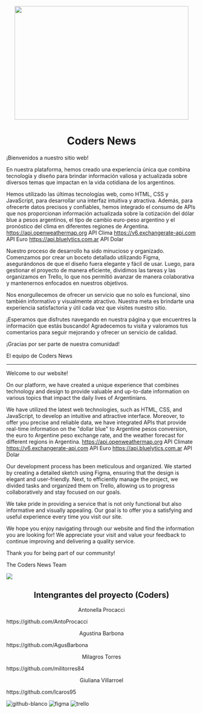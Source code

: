 
<p align="center">
  <img width="460" height="300" src="https://github.com/Icaros95/webNews/assets/134515005/423a8f66-775b-4ebf-ad2a-e45fd2a21a21)">
</p>

 
<h1 align="center"> Coders News</h1>

¡Bienvenidos a nuestro sitio web!

En nuestra plataforma, hemos creado una experiencia única que combina tecnología y diseño para brindar información valiosa y actualizada sobre diversos temas que impactan en la vida cotidiana de los argentinos.

Hemos utilizado las últimas tecnologías web, como HTML, CSS y JavaScript, para desarrollar una interfaz intuitiva y atractiva. Además, para ofrecerte datos precisos y confiables, hemos integrado el consumo de APIs que nos proporcionan información actualizada sobre la cotización del dólar blue a pesos argentinos, el tipo de cambio euro-peso argentino y el pronóstico del clima en diferentes regiones de Argentina. 
https://api.openweathermap.org API Clima
https://v6.exchangerate-api.com API Euro
https://api.bluelytics.com.ar API Dolar

Nuestro proceso de desarrollo ha sido minucioso y organizado. Comenzamos por crear un boceto detallado utilizando Figma, asegurándonos de que el diseño fuera elegante y fácil de usar. Luego, para gestionar el proyecto de manera eficiente, dividimos las tareas y las organizamos en Trello, lo que nos permitió avanzar de manera colaborativa y mantenernos enfocados en nuestros objetivos.

Nos enorgullecemos de ofrecer un servicio que no solo es funcional, sino también informativo y visualmente atractivo. Nuestra meta es brindarte una experiencia satisfactoria y útil cada vez que visites nuestro sitio.

¡Esperamos que disfrutes navegando en nuestra página y que encuentres la información que estás buscando! Agradecemos tu visita y valoramos tus comentarios para seguir mejorando y ofrecer un servicio de calidad.

¡Gracias por ser parte de nuestra comunidad!

El equipo de Coders News

_________________________________________________________________________________________________________________________________________

Welcome to our website!

On our platform, we have created a unique experience that combines technology and design to provide valuable and up-to-date information on various topics that impact the daily lives of Argentinians.

We have utilized the latest web technologies, such as HTML, CSS, and JavaScript, to develop an intuitive and attractive interface. Moreover, to offer you precise and reliable data, we have integrated APIs that provide real-time information on the "dollar blue" to Argentine pesos conversion, the euro to Argentine peso exchange rate, and the weather forecast for different regions in Argentina.
https://api.openweathermap.org API Climate
https://v6.exchangerate-api.com API Euro
https://api.bluelytics.com.ar API Dolar

Our development process has been meticulous and organized. We started by creating a detailed sketch using Figma, ensuring that the design is elegant and user-friendly. Next, to efficiently manage the project, we divided tasks and organized them on Trello, allowing us to progress collaboratively and stay focused on our goals.

We take pride in providing a service that is not only functional but also informative and visually appealing. Our goal is to offer you a satisfying and useful experience every time you visit our site.

We hope you enjoy navigating through our website and find the information you are looking for! We appreciate your visit and value your feedback to continue improving and delivering a quality service.

Thank you for being part of our community!

The Coders News Team




 <img src="https://img.shields.io/badge/STATUS-EN%20DESAROLLO-green">
   </p> </center>


 <h2 align="center"> Intengrantes del proyecto (Coders) </h2>
  <p><center> Antonella Procacci</center></p>https://github.com/AntoProcacci
  <p><center> Agustina Barbona</center></p>https://github.com/AgusBarbona
  <p><center> Milagros Torres</center></p>https://github.com/militorres84
  <p><center> Giuliana Villarroel</center></p> https://github.com/Icaros95
<p align="left">
</center>

![github-blanco](https://github.com/Icaros95/webNews/assets/134515005/6d6f5f59-092b-40e2-8b79-0aa83ec1b5de)
![figma](https://github.com/Icaros95/webNews/assets/134515005/20f40407-e264-4a30-80a4-83c0f0303c88)
![trello](https://github.com/Icaros95/webNews/assets/134515005/ace6e938-b727-486c-91bd-32774131fa59)

  


